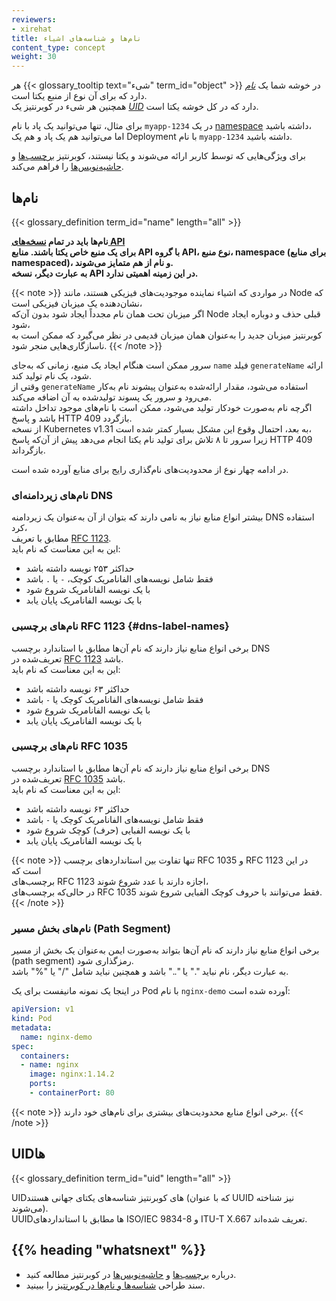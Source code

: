```yaml
---
reviewers:
- xirehat
title: نام‌ها و شناسه‌های اشیاء
content_type: concept
weight: 30
---
```


<!-- overview -->

هر {{< glossary_tooltip text="شیء" term_id="object" >}} در خوشه شما یک [_نام_](#names) دارد که برای آن نوع از منبع یکتا است.  
همچنین هر شیء در کوبرنتیز یک [_UID_](#uids) دارد که در کل خوشه یکتا است.

برای مثال، تنها می‌توانید یک پاد با نام `myapp-1234` در یک [namespace](/docs/concepts/overview/working-with-objects/namespaces/) داشته باشید،  
اما می‌توانید هم یک پاد و هم یک Deployment با نام `myapp-1234` داشته باشید.

برای ویژگی‌هایی که توسط کاربر ارائه می‌شوند و یکتا نیستند، کوبرنتیز [برچسب‌ها](/docs/concepts/overview/working-with-objects/labels/) و [حاشیه‌نویس‌ها](/docs/concepts/overview/working-with-objects/annotations/) را فراهم می‌کند.

<!-- body -->

## نام‌ها

{{< glossary_definition term_id="name" length="all" >}}

**نام‌ها باید در تمام [نسخه‌های API](/docs/concepts/overview/kubernetes-api/#api-groups-and-versioning)  
برای یک منبع خاص یکتا باشند. منابع API با گروه API، نوع منبع، namespace (برای منابع namespaced)، و نام از هم متمایز می‌شوند.  
به عبارت دیگر، نسخه API در این زمینه اهمیتی ندارد.**

{{< note >}}
در مواردی که اشیاء نماینده موجودیت‌های فیزیکی هستند، مانند Node که نشان‌دهنده یک میزبان فیزیکی است،  
اگر میزبان تحت همان نام مجدداً ایجاد شود بدون آن‌که Node قبلی حذف و دوباره ایجاد شود،  
کوبرنتیز میزبان جدید را به‌عنوان همان میزبان قدیمی در نظر می‌گیرد که ممکن است به ناسازگاری‌هایی منجر شود.
{{< /note >}}

سرور ممکن است هنگام ایجاد یک منبع، زمانی که به‌جای `name` فیلد `generateName` ارائه شود، یک نام تولید کند.  
وقتی از `generateName` استفاده می‌شود، مقدار ارائه‌شده به‌عنوان پیشوند نام به‌کار می‌رود و سرور یک پسوند تولیدشده به آن اضافه می‌کند.  
اگرچه نام به‌صورت خودکار تولید می‌شود، ممکن است با نام‌های موجود تداخل داشته باشد و پاسخ HTTP 409 بازگردد.  
از نسخه Kubernetes v1.31 به بعد، احتمال وقوع این مشکل بسیار کمتر شده است،  
زیرا سرور تا ۸ تلاش برای تولید نام یکتا انجام می‌دهد پیش از آن‌که پاسخ HTTP 409 بازگرداند.

در ادامه چهار نوع از محدودیت‌های نام‌گذاری رایج برای منابع آورده شده است.

### نام‌های زیردامنه‌ای DNS

بیشتر انواع منابع نیاز به نامی دارند که بتوان از آن به‌عنوان یک زیردامنه DNS استفاده کرد،  
مطابق با تعریف [RFC 1123](https://tools.ietf.org/html/rfc1123).  
این به این معناست که نام باید:

- حداکثر ۲۵۳ نویسه داشته باشد  
- فقط شامل نویسه‌های الفانامریک کوچک، `-` یا `.` باشد  
- با یک نویسه الفانامریک شروع شود  
- با یک نویسه الفانامریک پایان یابد  

### نام‌های برچسبی RFC 1123 {#dns-label-names}

برخی انواع منابع نیاز دارند که نام آن‌ها مطابق با استاندارد برچسب DNS  
تعریف‌شده در [RFC 1123](https://tools.ietf.org/html/rfc1123) باشد.  
این به این معناست که نام باید:

- حداکثر ۶۳ نویسه داشته باشد  
- فقط شامل نویسه‌های الفانامریک کوچک یا `-` باشد  
- با یک نویسه الفانامریک شروع شود  
- با یک نویسه الفانامریک پایان یابد  

### نام‌های برچسبی RFC 1035

برخی انواع منابع نیاز دارند که نام آن‌ها مطابق با استاندارد برچسب DNS  
تعریف‌شده در [RFC 1035](https://tools.ietf.org/html/rfc1035) باشد.  
این به این معناست که نام باید:

- حداکثر ۶۳ نویسه داشته باشد  
- فقط شامل نویسه‌های الفانامریک کوچک یا `-` باشد  
- با یک نویسه الفبایی (حرف) کوچک شروع شود  
- با یک نویسه الفانامریک پایان یابد  

{{< note >}}
تنها تفاوت بین استانداردهای برچسب RFC 1035 و RFC 1123 در این است که  
برچسب‌های RFC 1123 اجازه دارند با عدد شروع شوند،  
در حالی‌که برچسب‌های RFC 1035 فقط می‌توانند با حروف کوچک الفبایی شروع شوند.
{{< /note >}}

### نام‌های بخش مسیر (Path Segment)

برخی انواع منابع نیاز دارند که نام آن‌ها بتواند به‌صورت ایمن به‌عنوان یک بخش از مسیر (path segment) رمزگذاری شود.  
به عبارت دیگر، نام نباید "." یا ".." باشد و همچنین نباید شامل "/" یا "%" باشد.

در اینجا یک نمونه مانیفست برای یک Pod با نام `nginx-demo` آورده شده است:

```yaml
apiVersion: v1
kind: Pod
metadata:
  name: nginx-demo
spec:
  containers:
  - name: nginx
    image: nginx:1.14.2
    ports:
    - containerPort: 80
```


{{< note >}}
برخی انواع منابع محدودیت‌های بیشتری برای نام‌های خود دارند.
{{< /note >}}

## UIDها

{{< glossary_definition term_id="uid" length="all" >}}

UIDهای کوبرنتیز شناسه‌های یکتای جهانی هستند (که با عنوان UUID نیز شناخته می‌شوند).  
UUIDها مطابق با استانداردهای ISO/IEC 9834-8 و ITU-T X.667 تعریف شده‌اند.

## {{% heading "whatsnext" %}}

* درباره [برچسب‌ها](/docs/concepts/overview/working-with-objects/labels/) و [حاشیه‌نویس‌ها](/docs/concepts/overview/working-with-objects/annotations/) در کوبرنتیز مطالعه کنید.  
* سند طراحی [شناسه‌ها و نام‌ها در کوبرنتیز](https://git.k8s.io/design-proposals-archive/architecture/identifiers.md) را ببینید.
